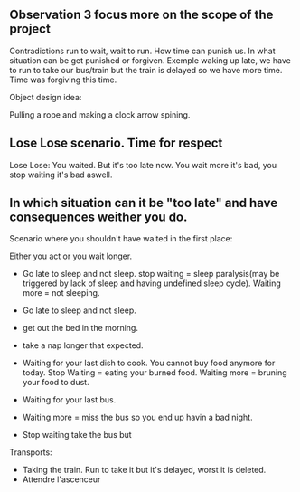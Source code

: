 ## Observation 3 focus more on the scope of the project
Contradictions run to wait, wait to run.
How time can punish us. In what situation can be get punished or forgiven.
Exemple waking up late, we have to run to take our bus/train but the train is delayed so we have more time. Time was forgiving this time.

Object design idea:

Pulling a rope and making a clock arrow spining.

## Lose Lose scenario. Time for respect
Lose Lose: You waited. But it's too late now. You wait more it's bad, you stop waiting it's bad aswell.

## In which situation can it be "too late" and have consequences weither you do.

Scenario where you shouldn't have waited in the first place:

Either you act or you wait longer.

- Go late to sleep and not sleep.
stop waiting = sleep paralysis(may be triggered by lack of sleep and having undefined sleep cycle).
Waiting more = not sleeping.


- Go late to sleep and not sleep.
- get out the bed in the morning.
- take a nap longer that expected.

- Waiting for your last dish to cook. You cannot buy food anymore for today.
Stop Waiting = eating your burned food.
Waiting more = bruning your food to dust.

- Waiting for your last bus.
- Waiting more = miss the bus so you end up havin a bad night.
- Stop waiting take the bus but 

Transports:
- Taking the train. Run to take it but it's delayed, worst it is deleted.
- Attendre l'ascenceur



